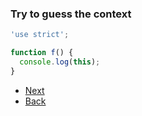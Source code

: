 ### Try to guess the context

```js
'use strict';

function f() {
  console.log(this);
}
```

- [Next](./try-to-guess-3.md)
- [Back](./try-to-guess-1.md)
